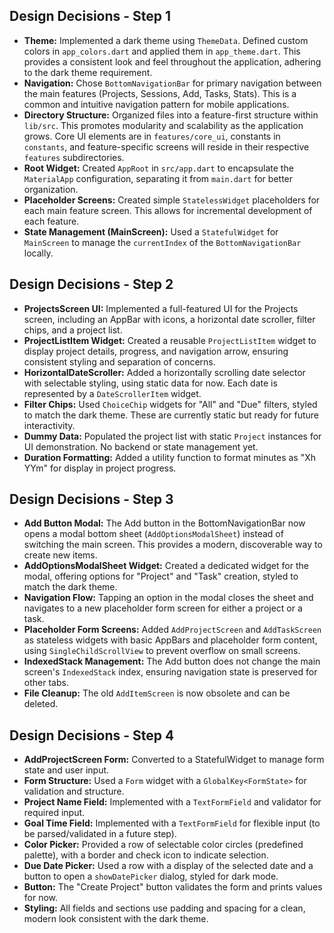 ## Design Decisions - Step 1

- **Theme:** Implemented a dark theme using `ThemeData`. Defined custom colors in `app_colors.dart` and applied them in `app_theme.dart`. This provides a consistent look and feel throughout the application, adhering to the dark theme requirement.
- **Navigation:** Chose `BottomNavigationBar` for primary navigation between the main features (Projects, Sessions, Add, Tasks, Stats). This is a common and intuitive navigation pattern for mobile applications.
- **Directory Structure:** Organized files into a feature-first structure within `lib/src`. This promotes modularity and scalability as the application grows. Core UI elements are in `features/core_ui`, constants in `constants`, and feature-specific screens will reside in their respective `features` subdirectories.
- **Root Widget:** Created `AppRoot` in `src/app.dart` to encapsulate the `MaterialApp` configuration, separating it from `main.dart` for better organization.
- **Placeholder Screens:** Created simple `StatelessWidget` placeholders for each main feature screen. This allows for incremental development of each feature.
- **State Management (MainScreen):** Used a `StatefulWidget` for `MainScreen` to manage the `currentIndex` of the `BottomNavigationBar` locally.

## Design Decisions - Step 2

- **ProjectsScreen UI:** Implemented a full-featured UI for the Projects screen, including an AppBar with icons, a horizontal date scroller, filter chips, and a project list.
- **ProjectListItem Widget:** Created a reusable `ProjectListItem` widget to display project details, progress, and navigation arrow, ensuring consistent styling and separation of concerns.
- **HorizontalDateScroller:** Added a horizontally scrolling date selector with selectable styling, using static data for now. Each date is represented by a `DateScrollerItem` widget.
- **Filter Chips:** Used `ChoiceChip` widgets for "All" and "Due" filters, styled to match the dark theme. These are currently static but ready for future interactivity.
- **Dummy Data:** Populated the project list with static `Project` instances for UI demonstration. No backend or state management yet.
- **Duration Formatting:** Added a utility function to format minutes as "Xh YYm" for display in project progress.

## Design Decisions - Step 3

- **Add Button Modal:** The Add button in the BottomNavigationBar now opens a modal bottom sheet (`AddOptionsModalSheet`) instead of switching the main screen. This provides a modern, discoverable way to create new items.
- **AddOptionsModalSheet Widget:** Created a dedicated widget for the modal, offering options for "Project" and "Task" creation, styled to match the dark theme.
- **Navigation Flow:** Tapping an option in the modal closes the sheet and navigates to a new placeholder form screen for either a project or a task.
- **Placeholder Form Screens:** Added `AddProjectScreen` and `AddTaskScreen` as stateless widgets with basic AppBars and placeholder form content, using `SingleChildScrollView` to prevent overflow on small screens.
- **IndexedStack Management:** The Add button does not change the main screen's `IndexedStack` index, ensuring navigation state is preserved for other tabs.
- **File Cleanup:** The old `AddItemScreen` is now obsolete and can be deleted.

## Design Decisions - Step 4

- **AddProjectScreen Form:** Converted to a StatefulWidget to manage form state and user input.
- **Form Structure:** Used a `Form` widget with a `GlobalKey<FormState>` for validation and structure.
- **Project Name Field:** Implemented with a `TextFormField` and validator for required input.
- **Goal Time Field:** Implemented with a `TextFormField` for flexible input (to be parsed/validated in a future step).
- **Color Picker:** Provided a row of selectable color circles (predefined palette), with a border and check icon to indicate selection.
- **Due Date Picker:** Used a row with a display of the selected date and a button to open a `showDatePicker` dialog, styled for dark mode.
- **Button:** The "Create Project" button validates the form and prints values for now.
- **Styling:** All fields and sections use padding and spacing for a clean, modern look consistent with the dark theme.
